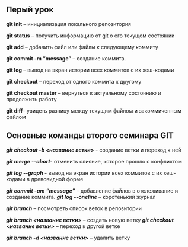 ## Перый урок 

**git init** – инициализация локального репозитория

**git status** – получить информацию от git о его текущем состоянии

**git add** – добавить файл или файлы к следующему коммиту

**git commit -m “message”** – создание коммита.

**git log** – вывод на экран истории всех коммитов с их хеш-кодами

**git checkout** – переход от одного коммита к другому

**git checkout master** – вернуться к актуальному состоянию и продолжить работу

**git diff**– увидеть разницу между текущим файлом и закоммиченным файлом


## Основные команды второго семинара GIT

**_git checkout  -b <название ветки>_** - создание ветки и переход к ней

**_git merge --abort_**- отменить слияние, которое прошло с конфликтом

**_git log --graph_** - вывод на экран истории всех коммитов с их хеш-кодами в древовидной форме

**_git commit -am “message”_** – добавление файлов в отслеживание и       создание коммита.
**_git log --oneline_** – коротенький журнал

**_git branch_** – посмотреть список веток в репозитории

**_git branch <название ветки>_** – создать новую ветку
**_git checkout <название ветки>_** – переход к другой ветке

**_git branch -d <название ветки>_** – удалить ветку
